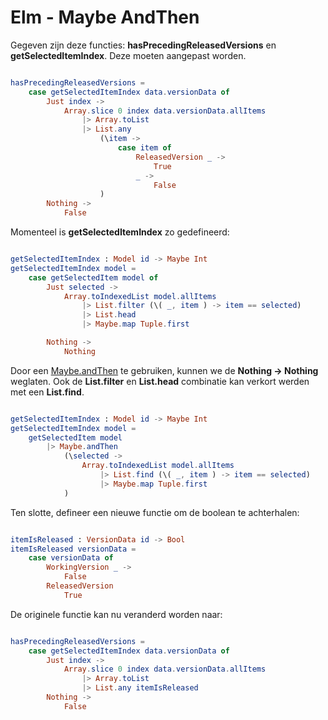 Elm - Maybe AndThen
===================

Gegeven zijn deze functies: **hasPrecedingReleasedVersions** en **getSelectedItemIndex**. Deze moeten aangepast worden.


```elm

hasPrecedingReleasedVersions =
    case getSelectedItemIndex data.versionData of
        Just index ->
            Array.slice 0 index data.versionData.allItems
                |> Array.toList
                |> List.any
                    (\item ->
                        case item of
                            ReleasedVersion _ ->
                                True
                            _ ->
                                False
                    )
        Nothing ->
            False
```

Momenteel is **getSelectedItemIndex** zo gedefineerd:

```elm

getSelectedItemIndex : Model id -> Maybe Int
getSelectedItemIndex model =
    case getSelectedItem model of
        Just selected ->
            Array.toIndexedList model.allItems
                |> List.filter (\( _, item ) -> item == selected)
                |> List.head
                |> Maybe.map Tuple.first

        Nothing ->
            Nothing


```

Door een [Maybe.andThen](https://package.elm-lang.org/packages/elm/core/latest/Maybe#andThen) te gebruiken, kunnen we de **Nothing -> Nothing** weglaten.
Ook de **List.filter** en **List.head** combinatie kan verkort werden met een **List.find**.

```elm

getSelectedItemIndex : Model id -> Maybe Int
getSelectedItemIndex model =
    getSelectedItem model
        |> Maybe.andThen
            (\selected ->
                Array.toIndexedList model.allItems
                    |> List.find (\( _, item ) -> item == selected)                
                    |> Maybe.map Tuple.first
            )


```

Ten slotte, defineer een nieuwe functie om de boolean te achterhalen:

```elm

itemIsReleased : VersionData id -> Bool
itemIsReleased versionData =
    case versionData of
        WorkingVersion _ ->
            False
        ReleasedVersion
            True

```

De originele functie kan nu veranderd worden naar:

```elm

hasPrecedingReleasedVersions =
    case getSelectedItemIndex data.versionData of
        Just index ->
            Array.slice 0 index data.versionData.allItems
                |> Array.toList
                |> List.any itemIsReleased
        Nothing ->
            False
```
